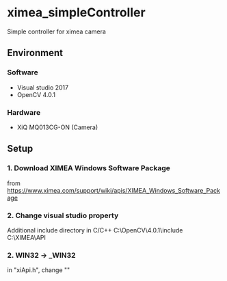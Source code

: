 # ximea_simpleController
Simple controller for ximea camera

## Environment
### Software
- Visual studio 2017
- OpenCV 4.0.1

### Hardware
- XiQ MQ013CG-ON (Camera)

## Setup
### 1. Download XIMEA Windows Software Package
from https://www.ximea.com/support/wiki/apis/XIMEA_Windows_Software_Package

### 2. Change visual studio property
Additional include directory in C/C++
  C:\OpenCV\4.0.1\include
  C:\XIMEA\API

### 2. WIN32 → _WIN32
in "xiApi.h", change ""
